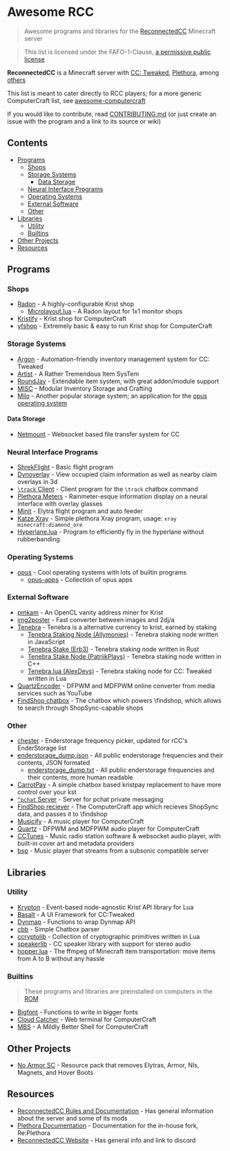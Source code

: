 # Awesome RCC

> Awesome programs and libraries for the [ReconnectedCC](https://reconnected.cc) Minecraft server

> This list is licensed under the FAFO-1-Clause, [a permissive public license](https://github.com/aspen-reeves/FAFO-PL)

**ReconnectedCC** is a Minecraft server with [CC: Tweaked](https://github.com/cc-tweaked/CC-Tweaked), [Plethora](https://github.com/reconnectedcc/re-plethora), among [others](https://github.com/reconnectedcc)

This list is meant to cater directly to RCC players; for a more generic ComputerCraft list, see [awesome-computercraft](https://github.com/tomodachi94/awesome-computercraft)

If you would like to contribute, read [CONTRIBUTING.md](./CONTRIBUTING.md) (or just create an issue with the program and a link to its source or wiki)

## Contents

- [Programs](#programs)
  - [Shops](#shops)
  - [Storage Systems](#storage-systems)
    - [Data Storage](#data-storage)
  - [Neural Interface Programs](#neural-interface-programs)
  - [Operating Systems](#operating-systems)
  - [External Software](#external-software)
  - [Other](#other)
- [Libraries](#libraries)
  - [Utility](#utility)
  - [Builtins](#builtins)
- [Other Projects](#other-projects)
- [Resources](#resources)

## Programs

### Shops

- [Radon](https://github.com/Allymonies/Radon) - A highly-configurable Krist shop
  - [Microlayout.lua](https://gist.github.com/umnikos/3c8b2f99ae9df0a4f00744437d579cee) - A Radon layout for 1x1 monitor shops
- [Kristify](https://github.com/Kristify/Kristify) - Krist shop for ComputerCraft
- [yfshop](https://github.com/yourfriendoss/yfshop) - Extremely basic & easy to run Krist shop for ComputerCraft

### Storage Systems

- [Argon](https://github.com/Allymonies/Argon) - Automation-friendly inventory management system for CC: Tweaked
- [Artist](https://github.com/SquidDev-CC/artist) - A Rather Tremendous Item SysTem
- [RoundJay](https://github.com/hugeblank/RoundJay) - Extendable item system, with great addon/module support
- [MISC](https://github.com/MasonGulu/CC-MISC) - Modular Inventory Storage and Crafting
- [Milo](https://github.com/kepler155c/opus-apps/tree/develop-1.8/milo) - Another popular storage system; an application for the [opus operating system](#operating-systems)

#### Data Storage

- [Netmount](https://github.com/tmpim/netmountcc) - Websocket based file transfer system for CC

### Neural Interface Programs

- [ShrekFlight](https://p.sc3.io/t6ZRrJutrN) - Basic flight program
- [Dynoverlay](https://p.sc3.io/EcMBeGtp7K) - View occupied claim information as well as nearby claim overlays in 3d
- [`\track` Client](https://p.sc3.io/wMnaMhYrWe) - Client program for the `\track` chatbox command
- [Plethora Meters](https://github.com/Snowflake-Software/plethora-meters) - Rainmeter-esque information display on a neural interface with overlay glasses
- [Minit](https://github.com/Ale32bit/Minit) - Elytra flight program and auto feeder
- [Katze Xray](https://p.sc3.io/kfFWEXa4KX) - Simple plethora Xray program, usage: `xray minecraft:diamond_ore`
- [Hyperlane.lua](https://p.sc3.io/eWFm4yawhX) - Program to efficiently fly in the hyperlane without rubberbanding

### Operating Systems

- [opus](https://github.com/kepler155c/opus) - Cool operating systems with lots of builtin programs
  - [opus-apps](https://github.com/kepler155c/opus-apps) - Collection of opus apps

### External Software

- [pmkam](https://github.com/migeyel/pmkam) - An OpenCL vanity address miner for Krist
- [img2poster](https://github.com/PatriikPlays/img2poster) - Fast converter between images and 2dj/a
- [Tenebra](https://github.com/Allymonies/Tenebra) - Tenebra is a alternative currency to krist, earned by staking
  - [Tenebra Staking Node (Allymonies)](https://github.com/Allymonies/tenebrastakingnode) - Tenebra staking node written in JavaScript
  - [Tenebra Stake (Erb3)](https://github.com/Erb3/TenebraStake) - Tenebra staking node written in Rust
  - [Tenebra Stake Node (PatriikPlays)](https://github.com/PatriikPlays/tenebrastakenode) - Tenebra staking node written in C++
  - [Tenebra.lua (AlexDevs)](https://gist.github.com/Ale32bit/2978fd3962506a8a943fbcf115084b6b) - Tenebra staking node for CC: Tweaked written in Lua
- [QuartzEncoder](https://cc.alexdevs.me/) - DFPWM and MDFPWM online converter from media services such as YouTube
- [FindShop chatbox](https://github.com/Pixium/findshop) - The chatbox which powers \findshop, which allows to search through ShopSync-capable shops

### Other

- [chester](https://p.sc3.io/tfpRZTpeXH) - Enderstorage frequency picker, updated for rCC's EnderStorage list
- [enderstorage_dump.json](https://p.sc3.io/pEMm8H7MdJ) - All public enderstorage frequencies and their contents, JSON formated
  - [enderstorage_dump.txt](https://p.sc3.io/JY8EwDxqm3) - All public enderstorage frequencies and their contents, more human readable
- [CarrotPay](https://github.com/scmcgowen/carrotpay) - A simple chatbox based kristpay replacement to have more control over your kst
- [`^pchat` Server](https://p.sc3.io/AcyUGmkyM7) - Server for pchat private messaging
- [FindShop reciever](https://github.com/slimit75/fs-reciever) - The ComputerCraft app which recieves ShopSync data, and passes it to \findshop
- [Musicify](https://github.com/knijn/musicify) - A music player for ComputerCraft
- [Quartz](https://github.com/Ale32bit/Quartz) - DFPWM and MDFPWM audio player for ComputerCraft
- [CCTunes](https://github.com/Hellscaped/cctunes) - Music radio station software & websocket audio player, with built-in cover art and metadata providers
- [bsp](https://github.com/aspen-reeves/bsp) - Music player that streams from a subsonic compatible server

## Libraries

### Utility

- [Krypton](https://github.com/Allymonies/Krypton) - Event-based node-agnostic Krist API library for Lua
- [Basalt](https://github.com/Pyroxenium/Basalt) - A UI Framework for CC:Tweaked
- [Dynmap](https://p.sc3.io/hxHMUvEx8y) - Functions to wrap Dynmap API
- [cbb](https://github.com/migeyel/cbb) - Simple Chatbox parser
- [ccryptolib](https://github.com/migeyel/ccryptolib) - Collection of cryptographic primitives written in Lua
- [speakerlib](https://github.com/throughthefog/speakerlib) - CC speaker library with support for stereo audio
- [hopper.lua](https://github.com/umnikos/hopper.lua) - The ffmpeg of Minecraft item transportation: move items from A to B without any hassle

### Builtins

> These programs and libraries are preinstalled on computers in the [ROM](https://docs.sc3.io/faq/rom.html)

- [Bigfont](https://pastebin.com/3LfWxRWh) - Functions to write in bigger fonts
- [Cloud Catcher](https://cloud-catcher.squiddev.cc/) - Web terminal for ComputerCraft
- [MBS](https://github.com/SquidDev-CC/mbs) - A Mildly Better Shell for ComputerCraft

## Other Projects

- [No Armor SC](https://i.patriik.one/no-armor-sc.zip) - Resource pack that removes Elytras, Armor, NIs, Magnets, and Hover Boots

## Resources

- [ReconnectedCC Rules and Documentation](https://docs.reconnected.cc/) - Has general information about the server and some of its mods
- [Plethora Documentation](https://docs.reconnected.cc/replethora/) - Documentation for the in-house fork, Re:Plethora
- [ReconnectedCC Website](https://reconnected.cc/) - Has general info and link to discord
